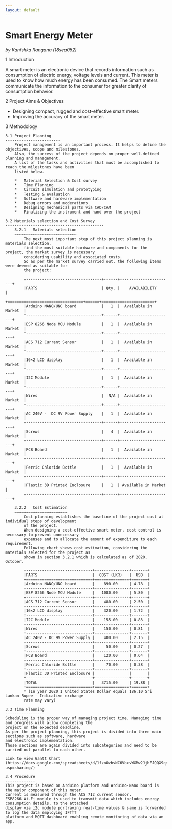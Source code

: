 ```yaml
---
layout: default
---
```

Smart Energy Meter
==================
*by Kanishka Rangana (18sea052)*

1 Introduction

A smart meter is an electronic device that records information such as consumption of electric energy, voltage levels and current. 
This meter is used to know how much energy has been consumed. 
The Smart meters communicate the information to the consumer for greater clarity of consumption behavior.

2 Project Aims & Objectives

* Designing compact, rugged and cost-effective smart meter.
* Improving the accuracy of the smart meter.

3	Methodology

	3.1	Project Planning
	------------------------
		Project management is an important process. It helps to define the objectives, scope and milestones. 
		Also, the success of the project depends on proper well-defined planning and management. 
		A list of the tasks and activities that must be accomplished to reach the milestones have been 
		listed below.
 
		*	Material Selection & Cost survey
		*	Time Planning
		*	Circuit simulation and prototyping
		*	Testing & evaluation
		*	Software and hardware implementation 
		*	Debug errors and moderations
		*	Designing mechanical parts via CAD/CAM
		*	Finalizing the instrument and hand over the project
		
	3.2	Materials selection and Cost Survey
	-------------------------------------------
		3.2.1	Materials selection
		~~~~~~~~~~~~~~~~~~~~~~~~~~~
			The next most important step of this project planning is materials selection. 
			find the most suitable hardware and components for the project, the market survey is necessary
			considering usability and associated costs. 
			So as per the market survey carried out, the following items were deemed as suitable for 
			the project:

			+---------------------------------+------+-----------------------+
			|PARTS                            | Qty. |    AVAILABILITY       |
			+=================================+======+=======================+
			|Arduino NANO/UNO board           |   1  |  Available in Market  |
			+---------------------------------+------+-----------------------+
			|ESP 8266 Node MCU Module         |   1  |  Available in Market  |
			+---------------------------------+------+-----------------------+
			|ACS 712 Current Sensor           |   1  |  Available in Market  |
			+---------------------------------+------+-----------------------+
			|16×2 LCD display                 |   1  |  Available in Market  |
			+---------------------------------+------+-----------------------+
			|I2C Module                       |   1  |  Available in Market  |
			+---------------------------------+------+-----------------------+
			|Wires                            |  N/A |  Available in Market  |
			+---------------------------------+------+-----------------------+
			|AC 240V -  DC 9V Power Supply    |   1  |  Available in Market  |
			+---------------------------------+------+-----------------------+
			|Screws                           |   4  |  Available in Market  |
			+---------------------------------+------+-----------------------+
			|PCB Board                        |   1  |  Available in Market  |
			+---------------------------------+------+-----------------------+
			|Ferric Chloride Bottle           |   1  |  Available in Market  |
			+---------------------------------+------+-----------------------+
			|Plastic 3D Printed Enclosure     |   1  | Available in Market   |
			+---------------------------------+------+-----------------------+

		3.2.2	Cost Estimation
		~~~~~~~~~~~~~~~~~~~~~~~
			Cost planning establishes the baseline of the project cost at individual steps of development 
			of the project. 
			When designing a cost-effective smart meter, cost control is necessary to prevent unnecessary 
			expenses and to allocate the amount of expenditure to each requirement. 
			Following chart shows cost estimation, considering the materials selected for the project as 
			shown in section 3.2.1 which is calculated as of 2020, October.
			
			+-----------------------------+---------------+-------+
			|PARTS                        |  COST (LKR)   |  USD  |
			+=============================+===============+=======+
			|Arduino NANO/UNO board       |    890.00     | 4.78  |
			+-----------------------------+---------------+-------+
			|ESP 8266 Node MCU Module     |   1080.00     | 5.80  |
			+-----------------------------+---------------+-------+
			|ACS 712 Current Sensor       |    480.00     | 2.50  |
			+-----------------------------+---------------+-------+
			|16×2 LCD display             |    320.00     | 1.72  |
			+-----------------------------+---------------+-------+
			|I2C Module                   |    155.00     | 0.83  |
			+-----------------------------+---------------+-------+
			|Wires                        |    150.00     | 0.81  |
			+-----------------------------+---------------+-------+
			|AC 240V - DC 9V Power Supply |    400.00     | 2.15  |
			+-----------------------------+---------------+-------+
			|Screws                       |     50.00     | 0.27  |
			+-----------------------------+---------------+-------+
			|PCB Board                    |    120.00     | 0.64  |
			+-----------------------------+---------------+-------+
			|Ferric Chloride Bottle       |     70.00     | 0.38  |
			+-----------------------------+---------------+-------+
			|Plastic 3D Printed Enclosure |               |       |
			+-----------------------------+---------------+-------+
			|TOTAL                        |   3715.00     | 19.88 |
			+=============================+===============+=======+
			* (In year 2020 1 United States Dollar equals 186.10 Sri Lankan Rupee - Indicative exchange 
			rate may vary)
			
	3.3	Time Planning
	-----------------
	Scheduling is the proper way of managing project time. Managing time and progress will allow completing the 
	project on the expected deadline. 
	As per the project planning, this project is divided into three main sections such as software, hardware 
	and electronic implementation. 
	Those sections are again divided into subcategories and need to be carried out parallel to each other.
	
	Link to view Gantt Chart 
	(https://docs.google.com/spreadsheets/d/1fzoOzbvNC6VbxvWGMw2JjhFJQQX9qnlK9_MVRJGmxj8/edit?usp=sharing/)
	
	3.4	Procedure
	-------------
	This project is based on Arduino platform and Arduino-Nano board is the major component of this meter. 
	Current is measured through the ACS 712 current sensor.
	ESP8266 Wi-Fi module is used to transmit data which includes energy consumption details, to the attached 
	display via i2c module portraying real-time values & same is forwarded to log the data employing IFTTT 
	platform and MQTT dashboard enabling remote monitoring of data via an app.

